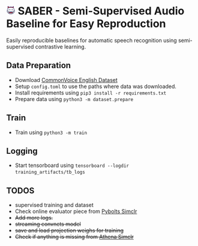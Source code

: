 ![alt text](icons/character+fat+game+hero+inkcontober+movie+icon-1320183878106104615_24.png) SABER - Semi-Supervised Audio Baseline for Easy Reproduction
=====
Easily reproducible baselines for automatic speech recognition using semi-supervised contrastive learning.

## Data Preparation
* Download [CommonVoice English Dataset](https://commonvoice.mozilla.org/en/datasets)
* Setup `config.toml` to use the paths where data was downloaded.
* Install requirements using `pip3 install -r requirements.txt`
* Prepare data using `python3 -m dataset.prepare`

## Train
* Train using `python3 -m train`

## Logging
* Start tensorboard using `tensorboard --logdir training_artifacts/tb_logs`

## TODOS
* supervised training and dataset
* Check online evaluator piece from [Pybolts Simclr](https://github.com/PyTorchLightning/lightning-bolts/blob/master/pl_bolts/models/self_supervised/simclr/simclr_module.py)
* ~~Add more logs.~~
* ~~streaming convnets model~~
* ~~save and load projection weighs for training~~
* ~~Check if anything is missing from [Athena Simclr](https://github.com/athena-team/athena/blob/simclr/athena/models/simclr.py)~~